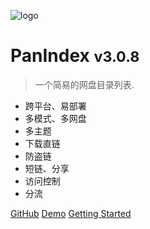 ![logo](_media/index.png)

# PanIndex <small>v3.0.8</small>

> 一个简易的网盘目录列表.
>
- 跨平台、易部署
- 多模式、多网盘
- 多主题
- 下载直链
- 防盗链
- 短链、分享
- 访问控制
- 分流


[GitHub](https://github.com/libsgh/PanIndex)
[Demo](https://t1.noki.icu)
[Getting Started](introduction)